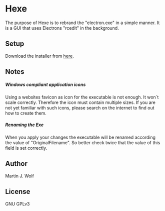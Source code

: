 # Hexe

The purpose of Hexe is to rebrand the "electron.exe" in a simple manner. It is a GUI that uses Electrons "rcedit" in the background.

## Setup

Download the installer from [here](http://www.martinwolf.info/products/hexe/hexe.zip).

## Notes

##### Windows compliant application icons

Using a websites favicon as icon for the executable is not enough. It won´t scale correctly. Therefore the icon must contain multiple sizes. If you are not yet familiar with such icons, please search on the internet to find out how to create them.

##### Renaming the Exe

When you apply your changes the executable will be renamed according the value of "OriginalFilename". So better check twice that the value of this field is set correctly.

## Author

Martin J. Wolf

## License

GNU GPLv3
